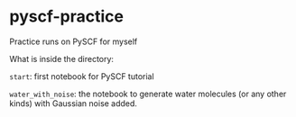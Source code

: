 # pyscf-practice
Practice runs on PySCF for myself

What is inside the directory:

`start`: first notebook for PySCF tutorial 

`water_with_noise`: the notebook to generate water molecules (or any other kinds) with Gaussian noise added. 
